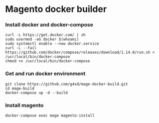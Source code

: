 # Magento docker builder

### Install docker and docker-compose

```
curl -L https://get.docker.com/ | sh
sudo usermod -aG docker $(whoami)
sudo systemctl enable --now docker.service
curl -L --fail https://github.com/docker/compose/releases/download/1.14.0/run.sh > /usr/local/bin/docker-compose
chmod +x /usr/local/bin/docker-compose
```

### Get and run docker environment

```
git clone https://github.com/g4xd/mage-docker-build.git
cd mage-build
docker-compose up -d --build
```

### Install magento
```
docker-compose exec mage magento-install
```
